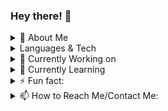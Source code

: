 <!--
~~~~~~~~~~~~~~~~~~~~~~~~~~~~~~~~~~~~~~~~~~~~~~~~~~~~~~~~~~~~~~~~~~~~~~
# Race-Against-Time

<h2>Introduction</h2>


<h2>Inspiration</h2>  <h2>Motivation</h2>  
why u built the prod

<h2>Features and Documentation</h2>

<h2>Challenges We Ran Into</h2>

<h2>Accomplishments That We Are Proud Of</h2>

<h2>What We Learned</h2>

<h2>What's next for Race Against Time</h2>

~~~~~~~~~~~~~~~~~~~~~~~~~~~~~~~~~~~~~~~~~~~~~~~~~~~~~~~
### Hi there 👋


**HamdiaA/HamdiaA** is a ✨ _special_ ✨ repository because its `README.md` (this file) appears on your GitHub profile.

Here are some ideas to get you started:

- 🔭 I’m currently working on ...
- 🌱 I’m currently learning ...
- 👯 I’m looking to collaborate on ...
- 🤔 I’m looking for help with ...
- 💬 Ask me about ...
- 😄 Pronouns: ...
- ⚡ Fun fact: ...


- emojis I may or may not end up using
- 🥰 👔 ❤️ ♟️ 📈 💭 💻 📚 📌🤝 🧱 👯 📧📸 
- 🔭 2021 goal
- 🌻 Experienced in
- &#128269; Searching for Internships
- 🤝 Looking to collaborate on new projects with other developers
- 📈 GitHub Statistics 
- 📝 Recent Roles
- 🌐 Check out my website! 
- 📃 View my resume: 
- Top Languages
- eg. "Mission Statement. I care about tech for social good, particularly in social justice and protecting the environment. As a Software Engineer, I want to use my skills to solve challenging research, design, and engineering problems that will contribute to society's betterment."
- Quote: 
  
-->
### Hey there! 👋

<details><summary>🤔 About Me</summary>
  <ul>
    <li>what i like, study, eg "aspiring machine learning engineer/data scientist. While at school, I enjoy learning about topics that machine learning can be applied to in a meaningful way. </li>
    <li>Outside of school, I enjoy participating in Kaggle competitions, hackathons, and learning more about machine learning through MOOC's and conferences." ,</li>
    <li>🎓 3rd Year HBSc. Computer Science at Ryerson University, 2024</li>
    <li>&#128269; Currently searching for Fall 2021 Internships</li>
    <li>Feel free to connect with me if you want to ...hackathon? learn? practice?</li>
  </ul>
</details>

<details><summary>Languages & Tech</summary>
  <ul>
    <li>Languages: Python, Java, SQL, JavaScript                </li>
    <li>Libraries:                </li>
    <li>Frameworks: Bootstrap                </li>
    <li>Frontend:	HTML5, CSS3, jQuery, AJAX                </li>
    <li>Backend: NoSQL                </li>
    <li>Databases: MySQL                </li>
    <li>Development Tools:	GitHub, Git, VSCode/Visual Studio                </li>
  </ul>
</details>
  
<details><summary>🔭 Currently Working on</summary>
  <ul>
    <li>-                 </li>
  </ul>
</details>
  
<details>
<summary>🌱 Currently Learning</summary>
  <ul>
    <li>Production Engineering ⚙️</li>
    <li>Game Developement 👾</li>
  </ul>
</details>
  
<details>  
<summary>⚡ Fun fact:</summary>
  <ul>
    <li>smthg i lv                </li>
  </ul>
</details>
  
<details>
<summary>📫 How to Reach Me/Contact Me:</summary>
  <ul>
    <li>send email/LL, Feel free to reach out and I will get back to you as soon as i can :)!  </li>
    <li>Mail: hamdia.abdulhafiz@ryerson.ca   </li>
    <li>LinkedIn: https://www.linkedin.com/in/habdulha  </li>
    <li>Leetcode: </li>
    <li>Hackerrank: </li>
    <li>Devpost: </li>
    <li>Kaggle: </li>

<br>

[<img src="https://github.com/Amchuz/Amchuz/blob/master/gmail.jpeg" alt="gmail logo" width="34">](mailto://hamdia.abdulhafiz@ryerson.ca)
[<img src="https://github.com/Amchuz/Amchuz/blob/master/linkedin.jpeg" alt="linkedin logo" width="24">](https://www.linkedin.com/in/habdulha/)   
[<img src="https://raw.githubusercontent.com/Delta456/Delta456/master/img/github.png" alt="github logo" width="34">](https://github.com/HamdiaA)   
</details>
